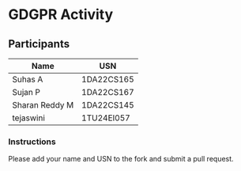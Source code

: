 # GDGPR Activity

## Participants

| Name   | USN        |
|--------|------------|
| Suhas A| 1DA22CS165 |
| Sujan P| 1DA22CS167 |
| Sharan Reddy M| 1DA22CS145|
|tejaswini|1TU24EI057|
### Instructions
Please add your name and USN to the fork and submit a pull request.

